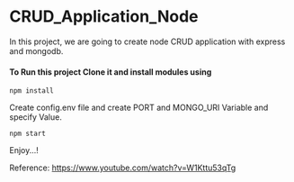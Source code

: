 # CRUD_Application_Node
In this project, we are going to create node CRUD application with express and mongodb.

#### To Run this project Clone it and install modules using
```
npm install
```

 Create config.env file and create PORT and MONGO_URI Variable and specify Value.
```
npm start
```

Enjoy...!

Reference: https://www.youtube.com/watch?v=W1Kttu53qTg
